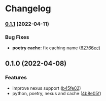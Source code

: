 # Changelog

### [0.1.1](https://github.com/facily-tech/actions-python-poetry/compare/v0.1.0...v0.1.1) (2022-04-11)


### Bug Fixes

* **poetry cache:** fix caching name ([62766ec](https://github.com/facily-tech/actions-python-poetry/commit/62766ec0c97364c4dc7235e2b40dc90ef0bc00db))

## 0.1.0 (2022-04-08)


### Features

* improve nexus support ([b45fe02](https://github.com/facily-tech/actions-python-poetry/commit/b45fe02af10ae62469d5723f39e710a68b4964f1))
* python, poetry, nexus and cache ([4b8e05f](https://github.com/facily-tech/actions-python-poetry/commit/4b8e05f3206da4ddc2f46b5b151550fb3cb6c88a))
